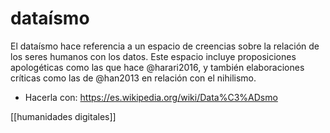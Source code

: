 # dataísmo
El dataísmo hace referencia a un espacio de creencias sobre la relación de los seres humanos con los datos. Este espacio incluye proposiciones apologéticas como las que hace @harari2016, y también elaboraciones críticas como las de @han2013 en relación con el nihilismo.

- Hacerla con: https://es.wikipedia.org/wiki/Data%C3%ADsmo

[[humanidades digitales]]